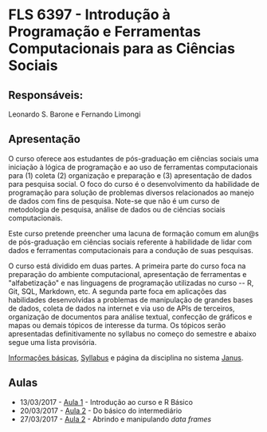 #  FLS 6397 - Introdução à Programação e Ferramentas Computacionais para as Ciências Sociais

## Responsáveis: 
Leonardo S. Barone e Fernando Limongi

## Apresentação

O curso oferece aos estudantes de pós-graduação em ciências sociais uma iniciação à lógica de programação e ao uso de ferramentas computacionais para (1) coleta (2) organização e preparação e (3) apresentação de dados para pesquisa social. O foco do curso é o desenvolvimento da habilidade de programação para solução de problemas diversos relacionados ao manejo de dados com fins de pesquisa. Note-se que não é um curso de metodologia de pesquisa, análise de dados ou de ciências sociais computacionais.

Este curso pretende preencher uma lacuna de formação comum em alun@s de pós-graduação em ciências sociais referente à habilidade de lidar com dados e ferramentas computacionais para a condução de suas pesquisas.

O curso está dividido em duas partes. A primeira parte do curso foca na preparação do ambiente computacional, apresentação de ferramentas e "alfabetização" e nas linguagens de programação utilizadas no curso -- R, Git, SQL, Markdown, etc. A segunda parte foca em aplicações das habilidades desenvolvidas a problemas de manipulação de grandes bases de dados, coleta de dados na internet e via uso de APIs de terceiros, organização de documentos para análise textual, confecção de gráficos e mapas ou demais tópicos de interesse da turma. Os tópicos serão apresentadas definitivamente no syllabus no começo do semestre e abaixo segue uma lista provisória.

[Informações básicas](https://github.com/leobarone/FLS6397/blob/master/info_basica.md), [Syllabus](https://github.com/leobarone/FLS6397/blob/master/syllabus.md) e página da disciplina no sistema [Janus](https://github.com/leobarone/FLS6397/blob/master/info_basica.md).

## Aulas

- 13/03/2017 - [Aula 1](https://github.com/leobarone/FLS6397/blob/master/classes/class1.md) - Introdução ao curso e R Básico
- 20/03/2017 - [Aula 2](https://github.com/leobarone/FLS6397/blob/master/classes/class2.md) - Do básico do intermediário
- 27/03/2017 - [Aula 2](https://github.com/leobarone/FLS6397/blob/master/classes/class3.md) - Abrindo e manipulando _data frames_
